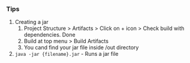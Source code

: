 ### Tips
1. Creating a jar 
   1. Project Structure > Artifacts > Click on + icon > Check build with dependencies. Done 
   2. Build at top menu > Build Artifacts 
   3. You cand find your jar file inside /out directory
2. `java -jar {filename}.jar` - Runs a jar file